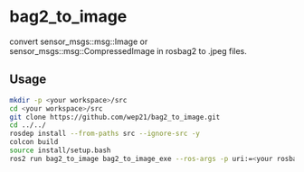 # bag2_to_image

convert sensor_msgs::msg::Image or sensor_msgs::msg::CompressedImage in rosbag2 to .jpeg files.

## Usage

```bash
mkdir -p <your workspace>/src
cd <your workspace>/src
git clone https://github.com/wep21/bag2_to_image.git
cd ../../
rosdep install --from-paths src --ignore-src -y
colcon build
source install/setup.bash
ros2 run bag2_to_image bag2_to_image_exe --ros-args -p uri:=<your rosbag2 file> -p image_topic:=<image_topic_name> -p image_save_directory:=<your directory to save images>
```